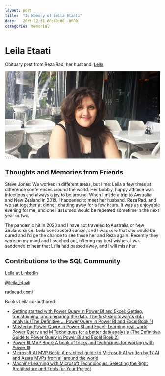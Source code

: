 ```yaml
---
layout: post
title:  "In Memory of Leila Etaati"
date:   2023-12-31 00:00:00 -0000
categories: memorial
---
```

# Leila Etaati

Obituary post from Reza Rad, her husband: [Leila](https://www.linkedin.com/posts/rezarad_leila-passed-away-8-am-today-31st-of-december-activity-7147064245485002752-F5V2?utm_source=share&utm_medium=member_desktop)

![Leila Etaati](/assets/images/leilaetaati.jpg)

## Thoughts and Memories from Friends

Steve Jones: We worked in different areas, but I met Leila a few times at difference conferences around the world. Her bubbly, happy attitude was infectious and always a joy to be around. When I made a trip to Australia and New Zealand in 2019, I happened to meet her husband, Reza Rad, and we sat together at dinner, chatting away for a few hours. It was an enjoyable evening for me, and one I assumed would be repeated sometime in the next year or two.

The pandemic hit in 2020 and I have not traveled to Australia or New Zealand since. Leila conctracted cancer, and I was sure that she would be cured and I'd ge the chance to see those her and Reza again. Recently they were on my mind and I reached out, offering my best wishes. I was saddened to hear that Leila had passed away, and I will miss her.


## Contributions to the SQL Community

[Leila at LinkedIn](https://www.linkedin.com/in/leila-etaati/)

[@leila_etaati](https://twitter.com/leila_etaati)

[radacad.com/](https://radacad.com/)

Books Leila co-authored:
- [Getting started with Power Query in Power BI and Excel: Getting, transforming, and preparing the data. The first step towards data analysis (The Definitive ... Power Query in Power BI and Excel Book 1)](https://amzn.to/3S0NDVH)
- [Mastering Power Query in Power BI and Excel: Learning real-world Power Query and M Techniques for a better data analysis (The Definitive Guide to Power Query in Power BI and Excel Book 2)](https://amzn.to/3TIRx6I)
- [Power BI MVP Book: A book of tricks and techniques for working with Power BI](https://amzn.to/3RDK0DP)
- [Microsoft AI MVP Book: A practical guide to Microsoft AI written by 17 AI and Azure MVPs from all around the world](https://amzn.to/41Go1AA)
- [Machine Learning with Microsoft Technologies: Selecting the Right Architecture and Tools for Your Project](https://amzn.to/48fav9K)